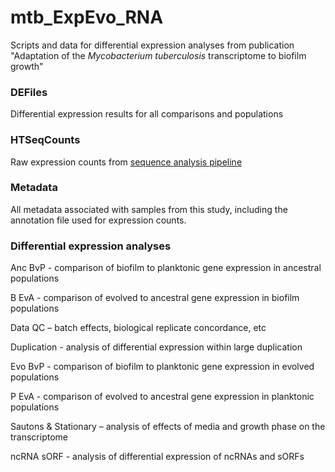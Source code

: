 # mtb_ExpEvo_RNA
Scripts and data for differential expression analyses from publication "Adaptation of the _Mycobacterium tuberculosis_ transcriptome to biofilm growth"

### DEFiles
Differential expression results for all comparisons and populations

### HTSeqCounts
Raw expression counts from [sequence analysis pipeline](https://github.com/myoungblom/RNAseq)

### Metadata
All metadata associated with samples from this study, including the annotation file used for expression counts.

### Differential expression analyses
Anc BvP - comparison of biofilm to planktonic gene expression in ancestral populations

B EvA - comparison of evolved to ancestral gene expression in biofilm populations

Data QC – batch effects, biological replicate concordance, etc

Duplication - analysis of differential expression within large duplication

Evo BvP - comparison of biofilm to planktonic gene expression in evolved populations

P EvA - comparison of evolved to ancestral gene expression in planktonic populations

Sautons & Stationary – analysis of effects of media and growth phase on the transcriptome

ncRNA sORF - analysis of differential expression of ncRNAs and sORFs
